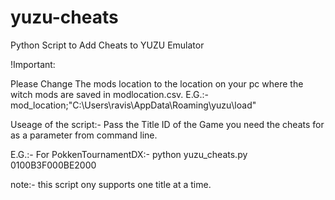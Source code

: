 # yuzu-cheats
Python Script to Add Cheats to YUZU Emulator

!Important: 

Please Change The mods location to the location on your pc where the witch mods are saved in modlocation.csv.
E.G.:- mod_location;"C:\Users\ravis\AppData\Roaming\yuzu\load"

Useage of the script:-
Pass the Title ID of the Game you need the cheats for as a parameter from command line.

E.G.:- For PokkenTournamentDX:-
       python yuzu_cheats.py 0100B3F000BE2000

note:- this script ony supports one title at a time.
